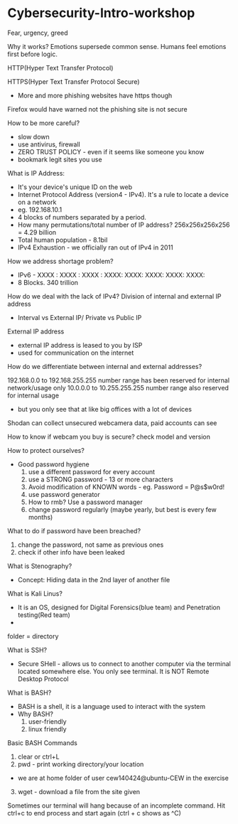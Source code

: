 # Cybersecurity-Intro-workshop



Fear, urgency, greed

Why it works?
Emotions supersede common sense. Humans feel emotions first before logic.


HTTP(Hyper Text Transfer Protocol)

HTTPS(Hyper Text Transfer Protocol Secure)
- More and more phishing websites have https though

Firefox would have warned not the phishing site is not secure

How to be more careful?
- slow down
- use antivirus, firewall
- ZERO TRUST POLICY - even if it seems like someone you know
- bookmark legit sites you use


What is IP Address:
- It's your device's unique ID on the web
- Internet Protocol Address (version4 - IPv4). It's a rule to locate a device on a network
- eg. 192.168.10.1
- 4 blocks of numbers separated by a period.
- How many permutations/total number of IP address? 256x256x256x256 = 4.29 billion
- Total human population - 8.1bil
- IPv4 Exhaustion - we officially ran out of IPv4 in 2011

How we address shortage problem?
- IPv6 - XXXX : XXXX : XXXX : XXXX: XXXX: XXXX:  XXXX: XXXX:
- 8 Blocks. 340 trillion

How do we deal with the lack of IPv4?
Division of internal and external IP address
- Interval vs External IP/ Private vs Public IP

External IP address
- external IP address is leased to you by ISP
- used for communication on the internet


How do we differentiate between internal and external addresses?

192.168.0.0 to 192.168.255.255 number range has been reserved for internal network/usage only
10.0.0.0 to 10.255.255.255 number range also reserved for internal usage
- but you only see that at like big offices with a lot of devices


Shodan can collect unsecured webcamera data, paid accounts can see

How to know if webcam you buy is secure? check model and version

How to protect ourselves? 
- Good password hygiene
  1. use a different password for every account
  2. use a STRONG password - 13 or more characters
  3. Avoid modification of KNOWN words - eg. Password = P@s$w0rd!
  4. use password generator
  5. How to rmb? Use a password manager
  6. change password regularly (maybe yearly, but best is every few months)

What to do if password have been breached?
1. change the password, not same as previous ones
2. check if other info have been leaked


What is Stenography?
- Concept: Hiding data in the 2nd layer of another file


What is Kali Linus?
- It is an OS, designed for Digital Forensics(blue team) and Penetration testing(Red team)
- 

folder = directory

What is SSH?
- Secure SHell - allows us to connect to another computer via the terminal located somewhere else. You only see terminal. It is NOT Remote Desktop Protocol


What is BASH?
- BASH is a shell, it is a language used to interact with the system
- Why BASH?
  1. user-friendly
  2. linux friendly

Basic BASH Commands
1. clear or ctrl+L
2. pwd - print working directory/your location
- we are at home folder of user cew140424@ubuntu-CEW in the exercise
3. wget - download a file from the site given

Sometimes our terminal will hang because of an incomplete command. Hit ctrl+c to end process and start again (ctrl + c shows as ^C)
















